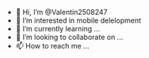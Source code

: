 - 👋 Hi, I’m @Valentin2508247
- 👀 I’m interested in mobile delelopment
- 🌱 I’m currently learning ...
- 💞️ I’m looking to collaborate on ...
- 📫 How to reach me ...

<!---
Valentin2508247/Valentin2508247 is a ✨ special ✨ repository because its `README.md` (this file) appears on your GitHub profile.
You can click the Preview link to take a look at your changes.
--->
